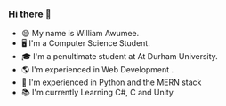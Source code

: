 ### Hi there 👋

- 😄 My name is William Awumee.
- 🖥 I'm a Computer Science Student.
- 🎓 I'm a penultimate student at At Durham University.
- 🌎 I'm experienced in Web Development .
- 🧠 I'm experienced in Python and the MERN stack
- 📚 I'm currently Learning C#, C and Unity


